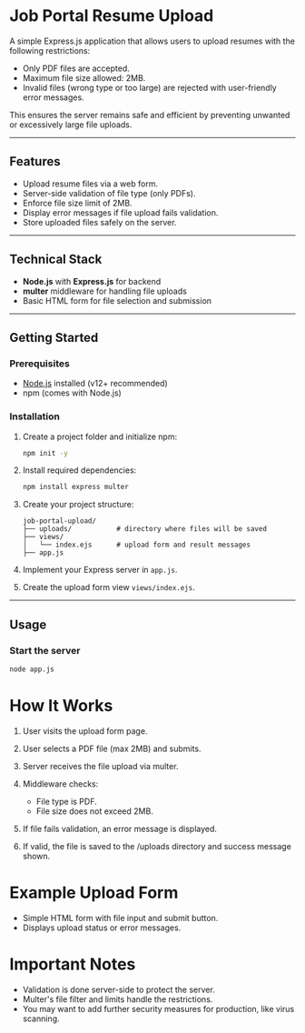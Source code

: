# Job Portal Resume Upload

A simple Express.js application that allows users to upload resumes with the following restrictions:

- Only PDF files are accepted.
- Maximum file size allowed: 2MB.
- Invalid files (wrong type or too large) are rejected with user-friendly error messages.

This ensures the server remains safe and efficient by preventing unwanted or excessively large file uploads.

---

## Features

- Upload resume files via a web form.
- Server-side validation of file type (only PDFs).
- Enforce file size limit of 2MB.
- Display error messages if file upload fails validation.
- Store uploaded files safely on the server.

---

## Technical Stack

- **Node.js** with **Express.js** for backend
- **multer** middleware for handling file uploads
- Basic HTML form for file selection and submission

---

## Getting Started

### Prerequisites

- [Node.js](https://nodejs.org/) installed (v12+ recommended)
- npm (comes with Node.js)

### Installation

1. Create a project folder and initialize npm:

    ```bash
    npm init -y
    ```

2. Install required dependencies:

    ```bash
    npm install express multer
    ```

3. Create your project structure:

    ```
    job-portal-upload/
    ├── uploads/           # directory where files will be saved
    ├── views/
    │   └── index.ejs      # upload form and result messages
    ├── app.js
    ```

4. Implement your Express server in `app.js`.

5. Create the upload form view `views/index.ejs`.

---

## Usage

### Start the server

```bash
node app.js
```

# How It Works

1. User visits the upload form page.

2. User selects a PDF file (max 2MB) and submits.

3. Server receives the file upload via multer.

4. Middleware checks:

    - File type is PDF.
    - File size does not exceed 2MB.

5. If file fails validation, an error message is displayed.

6. If valid, the file is saved to the /uploads directory and success message shown.

# Example Upload Form

- Simple HTML form with file input and submit button.
- Displays upload status or error messages.

# Important Notes

- Validation is done server-side to protect the server.
- Multer's file filter and limits handle the restrictions.
- You may want to add further security measures for production, like virus scanning.